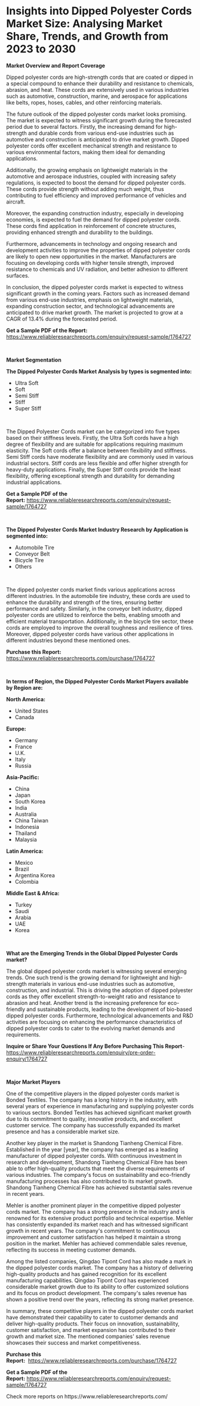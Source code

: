 <p><h1>Insights into Dipped Polyester Cords Market Size: Analysing Market Share, Trends, and Growth from 2023 to 2030</h1></p><p><strong>Market Overview and Report Coverage</strong></p>
<p><p>Dipped polyester cords are high-strength cords that are coated or dipped in a special compound to enhance their durability and resistance to chemicals, abrasion, and heat. These cords are extensively used in various industries such as automotive, construction, marine, and aerospace for applications like belts, ropes, hoses, cables, and other reinforcing materials.</p><p>The future outlook of the dipped polyester cords market looks promising. The market is expected to witness significant growth during the forecasted period due to several factors. Firstly, the increasing demand for high-strength and durable cords from various end-use industries such as automotive and construction is anticipated to drive market growth. Dipped polyester cords offer excellent mechanical strength and resistance to various environmental factors, making them ideal for demanding applications.</p><p>Additionally, the growing emphasis on lightweight materials in the automotive and aerospace industries, coupled with increasing safety regulations, is expected to boost the demand for dipped polyester cords. These cords provide strength without adding much weight, thus contributing to fuel efficiency and improved performance of vehicles and aircraft.</p><p>Moreover, the expanding construction industry, especially in developing economies, is expected to fuel the demand for dipped polyester cords. These cords find application in reinforcement of concrete structures, providing enhanced strength and durability to the buildings.</p><p>Furthermore, advancements in technology and ongoing research and development activities to improve the properties of dipped polyester cords are likely to open new opportunities in the market. Manufacturers are focusing on developing cords with higher tensile strength, improved resistance to chemicals and UV radiation, and better adhesion to different surfaces.</p><p>In conclusion, the dipped polyester cords market is expected to witness significant growth in the coming years. Factors such as increased demand from various end-use industries, emphasis on lightweight materials, expanding construction sector, and technological advancements are anticipated to drive market growth. The market is projected to grow at a CAGR of 13.4% during the forecasted period.</p></p>
<p><strong>Get a Sample PDF of the Report:</strong> <a href="https://www.reliableresearchreports.com/enquiry/request-sample/1764727">https://www.reliableresearchreports.com/enquiry/request-sample/1764727</a></p>
<p>&nbsp;</p>
<p><strong>Market Segmentation</strong></p>
<p><strong>The Dipped Polyester Cords Market Analysis by types is segmented into:</strong></p>
<p><ul><li>Ultra Soft</li><li>Soft</li><li>Semi Stiff</li><li>Stiff</li><li>Super Stiff</li></ul></p>
<p>&nbsp;</p>
<p><p>The Dipped Polyester Cords market can be categorized into five types based on their stiffness levels. Firstly, the Ultra Soft cords have a high degree of flexibility and are suitable for applications requiring maximum elasticity. The Soft cords offer a balance between flexibility and stiffness. Semi Stiff cords have moderate flexibility and are commonly used in various industrial sectors. Stiff cords are less flexible and offer higher strength for heavy-duty applications. Finally, the Super Stiff cords provide the least flexibility, offering exceptional strength and durability for demanding industrial applications.</p></p>
<p><strong>Get a Sample PDF of the Report:</strong>&nbsp;<a href="https://www.reliableresearchreports.com/enquiry/request-sample/1764727">https://www.reliableresearchreports.com/enquiry/request-sample/1764727</a></p>
<p>&nbsp;</p>
<p><strong>The Dipped Polyester Cords Market Industry Research by Application is segmented into:</strong></p>
<p><ul><li>Automobile Tire</li><li>Conveyor Belt</li><li>Bicycle Tire</li><li>Others</li></ul></p>
<p>&nbsp;</p>
<p><p>The dipped polyester cords market finds various applications across different industries. In the automobile tire industry, these cords are used to enhance the durability and strength of the tires, ensuring better performance and safety. Similarly, in the conveyor belt industry, dipped polyester cords are utilized to reinforce the belts, enabling smooth and efficient material transportation. Additionally, in the bicycle tire sector, these cords are employed to improve the overall toughness and resilience of tires. Moreover, dipped polyester cords have various other applications in different industries beyond these mentioned ones.</p></p>
<p><strong>Purchase this Report:</strong>&nbsp; <a href="https://www.reliableresearchreports.com/purchase/1764727">https://www.reliableresearchreports.com/purchase/1764727</a></p>
<p>&nbsp;</p>
<p><strong>In terms of Region, the Dipped Polyester Cords Market Players available by Region are:</strong></p>
<p>
    <p> <strong> North America: </strong>
        <ul>
            <li>United States</li>
            <li>Canada</li>
        </ul>
        </p> 
    <p> <strong> Europe: </strong>
        <ul>
            <li>Germany</li>
            <li>France</li>
            <li>U.K.</li>
            <li>Italy</li>
            <li>Russia</li>
        </ul>
        </p> 
    <p> <strong> Asia-Pacific: </strong>
        <ul>
            <li>China</li>
            <li>Japan</li>
            <li>South Korea</li>
            <li>India</li>
            <li>Australia</li>
            <li>China Taiwan</li>
            <li>Indonesia</li>
            <li>Thailand</li>
            <li>Malaysia</li>
        </ul>
        </p> 
    <p> <strong> Latin America: </strong>
        <ul>
            <li>Mexico</li>
            <li>Brazil</li>
            <li>Argentina Korea</li>
            <li>Colombia</li>
        </ul>
        </p> 
    <p> <strong> Middle East & Africa: </strong>
        <ul>
            <li>Turkey</li>
            <li>Saudi</li>
            <li>Arabia</li>
            <li>UAE</li>
            <li>Korea</li>
        </ul>
    </p>
    </p>
<p>&nbsp;</p>
<p><strong>What are the Emerging Trends in the Global Dipped Polyester Cords market?</strong></p>
<p><p>The global dipped polyester cords market is witnessing several emerging trends. One such trend is the growing demand for lightweight and high-strength materials in various end-use industries such as automotive, construction, and industrial. This is driving the adoption of dipped polyester cords as they offer excellent strength-to-weight ratio and resistance to abrasion and heat. Another trend is the increasing preference for eco-friendly and sustainable products, leading to the development of bio-based dipped polyester cords. Furthermore, technological advancements and R&D activities are focusing on enhancing the performance characteristics of dipped polyester cords to cater to the evolving market demands and requirements.</p></p>
<p><strong>Inquire or Share Your Questions If Any Before Purchasing This Report</strong>- <a href="https://www.reliableresearchreports.com/enquiry/pre-order-enquiry/1764727">https://www.reliableresearchreports.com/enquiry/pre-order-enquiry/1764727</a></p>
<p>&nbsp;</p>
<p><strong>Major Market Players</strong></p>
<p><p>One of the competitive players in the dipped polyester cords market is Bonded Textiles. The company has a long history in the industry, with several years of experience in manufacturing and supplying polyester cords to various sectors. Bonded Textiles has achieved significant market growth due to its commitment to quality, innovative products, and excellent customer service. The company has successfully expanded its market presence and has a considerable market size.</p><p>Another key player in the market is Shandong Tianheng Chemical Fibre. Established in the year [year], the company has emerged as a leading manufacturer of dipped polyester cords. With continuous investment in research and development, Shandong Tianheng Chemical Fibre has been able to offer high-quality products that meet the diverse requirements of various industries. The company's focus on sustainability and eco-friendly manufacturing processes has also contributed to its market growth. Shandong Tianheng Chemical Fibre has achieved substantial sales revenue in recent years.</p><p>Mehler is another prominent player in the competitive dipped polyester cords market. The company has a strong presence in the industry and is renowned for its extensive product portfolio and technical expertise. Mehler has consistently expanded its market reach and has witnessed significant growth in recent years. The company's commitment to continuous improvement and customer satisfaction has helped it maintain a strong position in the market. Mehler has achieved commendable sales revenue, reflecting its success in meeting customer demands.</p><p>Among the listed companies, Qingdao Tipont Cord has also made a mark in the dipped polyester cords market. The company has a history of delivering high-quality products and has gained recognition for its excellent manufacturing capabilities. Qingdao Tipont Cord has experienced considerable market growth due to its ability to offer customized solutions and its focus on product development. The company's sales revenue has shown a positive trend over the years, reflecting its strong market presence.</p><p>In summary, these competitive players in the dipped polyester cords market have demonstrated their capability to cater to customer demands and deliver high-quality products. Their focus on innovation, sustainability, customer satisfaction, and market expansion has contributed to their growth and market size. The mentioned companies' sales revenue showcases their success and market competitiveness.</p></p>
<p><strong>Purchase this Report:</strong>&nbsp;&nbsp;<a href="https://www.reliableresearchreports.com/purchase/1764727">https://www.reliableresearchreports.com/purchase/1764727</a></p>
<p></p>
<p><strong>Get a Sample PDF of the Report:</strong>&nbsp;<a href="https://www.reliableresearchreports.com/enquiry/request-sample/1764727">https://www.reliableresearchreports.com/enquiry/request-sample/1764727</a></p>
<p>Check more reports on https://www.reliableresearchreports.com/</p>